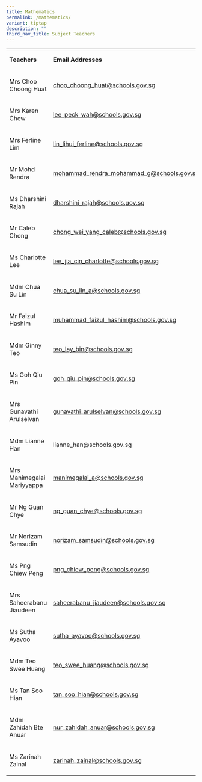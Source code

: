 ```yaml
---
title: Mathematics
permalink: /mathematics/
variant: tiptap
description: ""
third_nav_title: Subject Teachers
---
```

<p></p>
<table style="minWidth: 50px">
<colgroup>
<col>
<col>
</colgroup>
<tbody>
<tr>
<td rowspan="1" colspan="1">
<p><strong>Teachers</strong>
</p>
</td>
<td rowspan="1" colspan="1">
<p><strong>Email Addresses</strong>
</p>
</td>
</tr>
<tr>
<td rowspan="1" colspan="1">
<p>Mrs Choo Choong Huat</p>
</td>
<td rowspan="1" colspan="1">
<p><a href="mailto:phua_si_ying@schools.gov.sg" rel="noopener noreferrer nofollow" target="_blank">choo_choong_huat@schools.gov.sg</a>
</p>
</td>
</tr>
<tr>
<td rowspan="1" colspan="1">
<p>Mrs Karen Chew</p>
</td>
<td rowspan="1" colspan="1">
<p><a href="mailto:phua_si_ying@schools.gov.sg" rel="noopener noreferrer nofollow" target="_blank">lee_peck_wah@schools.gov.sg</a>
</p>
</td>
</tr>
<tr>
<td rowspan="1" colspan="1">
<p>Mrs Ferline Lim</p>
</td>
<td rowspan="1" colspan="1">
<p><a href="mailto:phua_si_ying@schools.gov.sg" rel="noopener noreferrer nofollow" target="_blank">lin_lihui_ferline@schools.gov.sg</a>
</p>
</td>
</tr>
<tr>
<td rowspan="1" colspan="1">
<p>Mr Mohd Rendra</p>
</td>
<td rowspan="1" colspan="1">
<p><a href="mailto:phua_si_ying@schools.gov.sg" rel="noopener noreferrer nofollow" target="_blank">mohammad_rendra_mohammad_g@schools.gov.sg</a>
</p>
</td>
</tr>
<tr>
<td rowspan="1" colspan="1">
<p>Ms Dharshini Rajah</p>
</td>
<td rowspan="1" colspan="1">
<p><a href="mailto:phua_si_ying@schools.gov.sg" rel="noopener noreferrer nofollow" target="_blank">dharshini_rajah@schools.gov.sg</a>
</p>
</td>
</tr>
<tr>
<td rowspan="1" colspan="1">
<p>Mr Caleb Chong</p>
</td>
<td rowspan="1" colspan="1">
<p><a href="mailto:phua_si_ying@schools.gov.sg" rel="noopener noreferrer nofollow" target="_blank">chong_wei_yang_caleb@schools.gov.sg</a>
</p>
</td>
</tr>
<tr>
<td rowspan="1" colspan="1">
<p>Ms Charlotte Lee</p>
</td>
<td rowspan="1" colspan="1">
<p><a href="mailto:phua_si_ying@schools.gov.sg" rel="noopener noreferrer nofollow" target="_blank">lee_jia_cin_charlotte@schools.gov.sg</a>
</p>
</td>
</tr>
<tr>
<td rowspan="1" colspan="1">
<p>Mdm Chua Su Lin</p>
</td>
<td rowspan="1" colspan="1">
<p><a href="mailto:phua_si_ying@schools.gov.sg" rel="noopener noreferrer nofollow" target="_blank">chua_su_lin_a@schools.gov.sg</a>
</p>
</td>
</tr>
<tr>
<td rowspan="1" colspan="1">
<p>Mr Faizul Hashim</p>
</td>
<td rowspan="1" colspan="1">
<p><a href="mailto:phua_si_ying@schools.gov.sg" rel="noopener noreferrer nofollow" target="_blank">muhammad_faizul_hashim@schools.gov.sg</a>
</p>
</td>
</tr>
<tr>
<td rowspan="1" colspan="1">
<p>Mdm Ginny Teo</p>
</td>
<td rowspan="1" colspan="1">
<p><a href="mailto:phua_si_ying@schools.gov.sg" rel="noopener noreferrer nofollow" target="_blank">teo_lay_bin@schools.gov.sg</a>
</p>
</td>
</tr>
<tr>
<td rowspan="1" colspan="1">
<p>Ms Goh Qiu Pin</p>
</td>
<td rowspan="1" colspan="1">
<p><a href="mailto:phua_si_ying@schools.gov.sg" rel="noopener noreferrer nofollow" target="_blank">goh_qiu_pin@schools.gov.sg</a>
</p>
</td>
</tr>
<tr>
<td rowspan="1" colspan="1">
<p>Mrs Gunavathi Arulselvan</p>
</td>
<td rowspan="1" colspan="1">
<p><a href="mailto:phua_si_ying@schools.gov.sg" rel="noopener noreferrer nofollow" target="_blank">gunavathi_arulselvan@schools.gov.sg</a>
</p>
</td>
</tr>
<tr>
<td rowspan="1" colspan="1">
<p>Mdm Lianne Han</p>
</td>
<td rowspan="1" colspan="1">
<p><a rel="noopener noreferrer nofollow" target="_blank">lianne_han@schools.gov.sg</a>
</p>
</td>
</tr>
<tr>
<td rowspan="1" colspan="1">
<p>Mrs Manimegalai Mariyyappa</p>
</td>
<td rowspan="1" colspan="1">
<p><a href="mailto:phua_si_ying@schools.gov.sg" rel="noopener noreferrer nofollow" target="_blank">manimegalai_a@schools.gov.sg</a>
</p>
</td>
</tr>
<tr>
<td rowspan="1" colspan="1">
<p>Mr Ng Guan Chye</p>
</td>
<td rowspan="1" colspan="1">
<p><a href="mailto:phua_si_ying@schools.gov.sg" rel="noopener noreferrer nofollow" target="_blank">ng_guan_chye@schools.gov.sg</a>
</p>
</td>
</tr>
<tr>
<td rowspan="1" colspan="1">
<p>Mr Norizam Samsudin</p>
</td>
<td rowspan="1" colspan="1">
<p><a href="mailto:phua_si_ying@schools.gov.sg" rel="noopener noreferrer nofollow" target="_blank">norizam_samsudin@schools.gov.sg</a>
</p>
</td>
</tr>
<tr>
<td rowspan="1" colspan="1">
<p>Ms Png Chiew Peng</p>
</td>
<td rowspan="1" colspan="1">
<p><a href="mailto:phua_si_ying@schools.gov.sg" rel="noopener noreferrer nofollow" target="_blank">png_chiew_peng@schools.gov.sg</a>
</p>
</td>
</tr>
<tr>
<td rowspan="1" colspan="1">
<p>Mrs Saheerabanu Jiaudeen</p>
</td>
<td rowspan="1" colspan="1">
<p><a href="mailto:phua_si_ying@schools.gov.sg" rel="noopener noreferrer nofollow" target="_blank">saheerabanu_jiaudeen@schools.gov.sg</a>
</p>
</td>
</tr>
<tr>
<td rowspan="1" colspan="1">
<p>Ms Sutha Ayavoo</p>
</td>
<td rowspan="1" colspan="1">
<p><a href="mailto:phua_si_ying@schools.gov.sg" rel="noopener noreferrer nofollow" target="_blank">sutha_ayavoo@schools.gov.sg</a>
</p>
</td>
</tr>
<tr>
<td rowspan="1" colspan="1">
<p>Mdm Teo Swee Huang</p>
</td>
<td rowspan="1" colspan="1">
<p><a href="mailto:phua_si_ying@schools.gov.sg" rel="noopener noreferrer nofollow" target="_blank">teo_swee_huang@schools.gov.sg</a>
</p>
</td>
</tr>
<tr>
<td rowspan="1" colspan="1">
<p>Ms Tan Soo Hian</p>
</td>
<td rowspan="1" colspan="1">
<p><a href="mailto:phua_si_ying@schools.gov.sg" rel="noopener noreferrer nofollow" target="_blank">tan_soo_hian@schools.gov.sg</a>
</p>
</td>
</tr>
<tr>
<td rowspan="1" colspan="1">
<p>Mdm Zahidah Bte Anuar</p>
</td>
<td rowspan="1" colspan="1">
<p><a href="mailto:phua_si_ying@schools.gov.sg" rel="noopener noreferrer nofollow" target="_blank">nur_zahidah_anuar@schools.gov.sg</a>
</p>
</td>
</tr>
<tr>
<td rowspan="1" colspan="1">
<p>Ms Zarinah Zainal</p>
</td>
<td rowspan="1" colspan="1">
<p><a href="mailto:phua_si_ying@schools.gov.sg" rel="noopener noreferrer nofollow" target="_blank">zarinah_zainal@schools.gov.sg</a>
</p>
</td>
</tr>
</tbody>
</table>
<p></p>